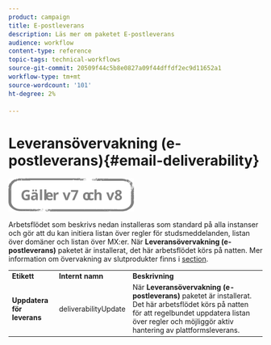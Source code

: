 ```yaml
---
product: campaign
title: E-postleverans
description: Läs mer om paketet E-postleverans
audience: workflow
content-type: reference
topic-tags: technical-workflows
source-git-commit: 20509f44c5b8e0827a09f44dffdf2ec9d11652a1
workflow-type: tm+mt
source-wordcount: '101'
ht-degree: 2%

---
```



# Leveransövervakning (e-postleverans){#email-deliverability}

![](../../assets/common.svg)

Arbetsflödet som beskrivs nedan installeras som standard på alla instanser och gör att du kan initiera listan över regler för studsmeddelanden, listan över domäner och listan över MX:er. När **Leveransövervakning (e-postleverans)** paketet är installerat, det här arbetsflödet körs på natten. Mer information om övervakning av slutprodukter finns i [section](../../delivery/using/about-deliverability.md).

<table> 
 <tbody> 
  <tr> 
   <td> <strong>Etikett</strong><br /> </td> 
   <td> <strong>Internt namn</strong><br /> </td> 
   <td> <strong>Beskrivning</strong><br /> </td> 
  </tr> 
  <tr> 
   <td> <strong>Uppdatera för leverans</strong><br /> </td> 
   <td> <span class="uicontrol">deliverabilityUpdate</span> <br /> </td> 
   <td>  När <strong>Leveransövervakning (e-postleverans)</strong> paketet är installerat. Det här arbetsflödet körs på natten för att regelbundet uppdatera listan över regler och möjliggör aktiv hantering av plattformsleverans.<br /> </td> 
  </tr> 
 </tbody> 
</table>

